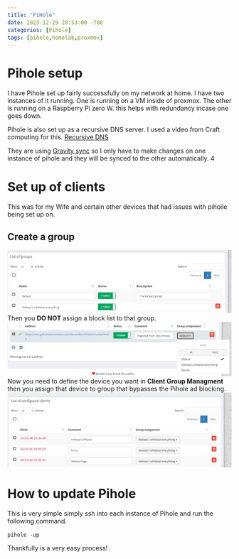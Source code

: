 ```yaml
---
title: "PiHole"
date: 2023-12-29 20:53:00 -700
categories: [Pihole]
tags: [pihole,homelab,proxmox]
---
```


# Pihole setup

I have Pihole set up fairly successfully on my network at home. I have two instances of it running. One is running on a VM inside of proxmox. The other is running on a Raspberry Pi zero W. this helps with redundancy incase one goes down. 

Pihole is also set up as a recursive DNS server. I used a video from Craft computing for this. [Recursive DNS](https://www.youtube.com/watch?v=FnFtWsZ8IP0&t=858s)

They are using [Gravity sync](https://www.youtube.com/watch?v=IFVYe3riDRA&t=421s) so I only have to make changes on one instance of pihole and they will be synced to the other automatically. 
4
# Set up  of clients
This was for my Wife and certain other devices that had issues with pihoile being set up on. 
## Create a group
![pihole-groups](/assets/images/groups_pihole.png)
 Then you **DO NOT** assign a block list to that group. 
![blocklist](/assets/images/Blocklist.png)
Now you need to define the device you want in **Client Group Managment** then you assign that device to group that bypasses the Pihole ad blocking.
![clients](/assets/images/Clients.png)

# How to update Pihole
This is very simple simply ssh into each instance of Pihole and run the following command.

```shell
pihole -up
```
Thankfully is a very easy process! 